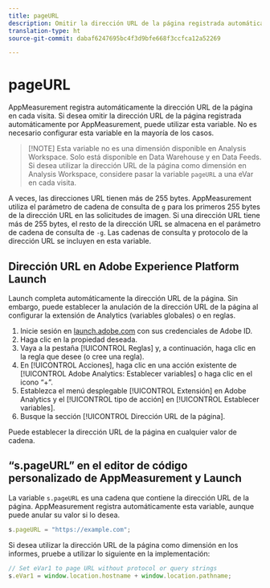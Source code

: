```yaml
---
title: pageURL
description: Omitir la dirección URL de la página registrada automáticamente en el sitio.
translation-type: ht
source-git-commit: dabaf6247695bc4f3d9bfe668f3ccfca12a52269

---
```



# pageURL

AppMeasurement registra automáticamente la dirección URL de la página en cada visita. Si desea omitir la dirección URL de la página registrada automáticamente por AppMeasurement, puede utilizar esta variable. No es necesario configurar esta variable en la mayoría de los casos.

>[!NOTE] Esta variable no es una dimensión disponible en Analysis Workspace. Solo está disponible en Data Warehouse y en Data Feeds. Si desea utilizar la dirección URL de la página como dimensión en Analysis Workspace, considere pasar la variable `pageURL` a una eVar en cada visita.

A veces, las direcciones URL tienen más de 255 bytes. AppMeasurement utiliza el parámetro de cadena de consulta de `g` para los primeros 255 bytes de la dirección URL en las solicitudes de imagen. Si una dirección URL tiene más de 255 bytes, el resto de la dirección URL se almacena en el parámetro de cadena de consulta de `-g`. Las cadenas de consulta y protocolo de la dirección URL se incluyen en esta variable.

## Dirección URL en Adobe Experience Platform Launch

Launch completa automáticamente la dirección URL de la página. Sin embargo, puede establecer la anulación de la dirección URL de la página al configurar la extensión de Analytics (variables globales) o en reglas.

1. Inicie sesión en [launch.adobe.com](https://launch.adobe.com) con sus credenciales de Adobe ID.
2. Haga clic en la propiedad deseada.
3. Vaya a la pestaña [!UICONTROL Reglas] y, a continuación, haga clic en la regla que desee (o cree una regla).
4. En [!UICONTROL Acciones], haga clic en una acción existente de [!UICONTROL Adobe Analytics: Establecer variables] o haga clic en el icono “+”.
5. Establezca el menú desplegable [!UICONTROL Extensión] en Adobe Analytics y el [!UICONTROL tipo de acción] en [!UICONTROL Establecer variables].
6. Busque la sección [!UICONTROL Dirección URL de la página].

Puede establecer la dirección URL de la página en cualquier valor de cadena.

## “s.pageURL” en el editor de código personalizado de AppMeasurement y Launch

La variable `s.pageURL` es una cadena que contiene la dirección URL de la página. AppMeasurement registra automáticamente esta variable, aunque puede anular su valor si lo desea.

```js
s.pageURL = "https://example.com";
```

Si desea utilizar la dirección URL de la página como dimensión en los informes, pruebe a utilizar lo siguiente en la implementación:

```js
// Set eVar1 to page URL without protocol or query strings
s.eVar1 = window.location.hostname + window.location.pathname;
```
